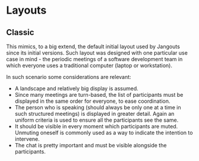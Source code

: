 # Layouts

## Classic

This mimics, to a big extend, the default initial layout used by Jangouts since
its initial versions. Such layout was designed with one particular use case in
mind - the periodic meetings of a software development team in which everyone
uses a traditional computer (laptop or workstation).

In such scenario some considerations are relevant:

 * A landscape and relatively big display is assumed.
 * Since many meetings are turn-based, the list of participants must be
   displayed in the same order for everyone, to ease coordination.
 * The person who is speaking (should always be only one at a time in such
   structured meetings) is displayed in greater detail. Again an uniform
   criteria is used to ensure all the participants see the same.
 * It should be visible in every moment which participants are muted. Unmuting
   oneself is commonly used as a way to indicate the intention to intervene.
 * The chat is pretty important and must be visible alongside the participants.

